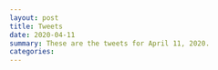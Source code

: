 ```yaml
---
layout: post
title: Tweets
date: 2020-04-11
summary: These are the tweets for April 11, 2020.
categories:
---
```


